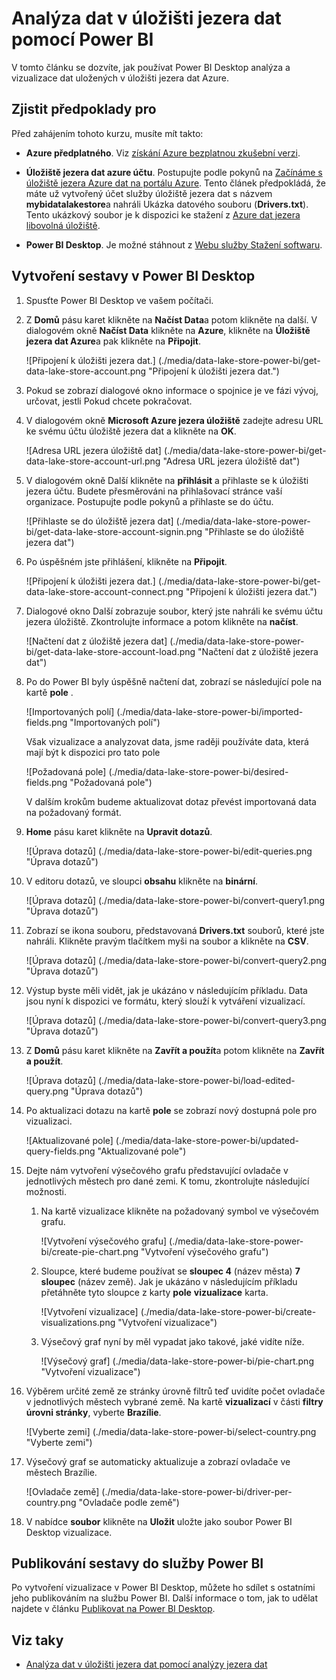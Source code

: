 <properties
   pageTitle="Analýza dat v úložišti jezera dat pomocí Power BI | Microsoft Azure"
   description="Analýza dat uložených v úložišti jezera dat Azure pomocí Power BI"
   services="data-lake-store" 
   documentationCenter=""
   authors="nitinme"
   manager="jhubbard"
   editor="cgronlun"/>

<tags
   ms.service="data-lake-store"
   ms.devlang="na"
   ms.topic="article"
   ms.tgt_pltfrm="na"
   ms.workload="big-data"
   ms.date="10/05/2016"
   ms.author="nitinme"/>

# <a name="analyze-data-in-data-lake-store-by-using-power-bi"></a>Analýza dat v úložišti jezera dat pomocí Power BI

V tomto článku se dozvíte, jak používat Power BI Desktop analýza a vizualizace dat uložených v úložišti jezera dat Azure.

## <a name="prerequisites"></a>Zjistit předpoklady pro

Před zahájením tohoto kurzu, musíte mít takto:

- **Azure předplatného**. Viz [získání Azure bezplatnou zkušební verzi](https://azure.microsoft.com/pricing/free-trial/).

- **Úložiště jezera dat azure účtu**. Postupujte podle pokynů na [Začínáme s úložiště jezera Azure dat na portálu Azure](data-lake-store-get-started-portal.md). Tento článek předpokládá, že máte už vytvořený účet služby úložiště jezera dat s názvem **mybidatalakestore**a nahráli Ukázka datového souboru (**Drivers.txt**). Tento ukázkový soubor je k dispozici ke stažení z [Azure dat jezera libovolná úložiště](https://github.com/Azure/usql/tree/master/Examples/Samples/Data/AmbulanceData/Drivers.txt).

- **Power BI Desktop**. Je možné stáhnout z [Webu služby Stažení softwaru](https://www.microsoft.com/en-us/download/details.aspx?id=45331). 


## <a name="create-a-report-in-power-bi-desktop"></a>Vytvoření sestavy v Power BI Desktop

1. Spusťte Power BI Desktop ve vašem počítači.

2. Z **Domů** pásu karet klikněte na **Načíst Data**a potom klikněte na další. V dialogovém okně **Načíst Data** klikněte na **Azure**, klikněte na **Úložiště jezera dat Azure**a pak klikněte na **Připojit**.

    ![Připojení k úložišti jezera dat.] (./media/data-lake-store-power-bi/get-data-lake-store-account.png "Připojení k úložišti jezera dat.")

3. Pokud se zobrazí dialogové okno informace o spojnice je ve fázi vývoj, určovat, jestli Pokud chcete pokračovat.

4. V dialogovém okně **Microsoft Azure jezera úložiště** zadejte adresu URL ke svému účtu úložiště jezera dat a klikněte na **OK**.

    ![Adresa URL jezera úložiště dat] (./media/data-lake-store-power-bi/get-data-lake-store-account-url.png "Adresa URL jezera úložiště dat")

5. V dialogovém okně Další klikněte na **přihlásit** a přihlaste se k úložišti jezera účtu. Budete přesměrováni na přihlašovací stránce vaší organizace. Postupujte podle pokynů a přihlaste se do účtu.

    ![Přihlaste se do úložiště jezera dat] (./media/data-lake-store-power-bi/get-data-lake-store-account-signin.png "Přihlaste se do úložiště jezera dat")

6. Po úspěšném jste přihlášení, klikněte na **Připojit**.

    ![Připojení k úložišti jezera dat.] (./media/data-lake-store-power-bi/get-data-lake-store-account-connect.png "Připojení k úložišti jezera dat.")

7. Dialogové okno Další zobrazuje soubor, který jste nahráli ke svému účtu jezera úložiště. Zkontrolujte informace a potom klikněte na **načíst**.

    ![Načtení dat z úložiště jezera dat] (./media/data-lake-store-power-bi/get-data-lake-store-account-load.png "Načtení dat z úložiště jezera dat")

8. Po do Power BI byly úspěšně načtení dat, zobrazí se následující pole na kartě **pole** .

    ![Importovaných polí] (./media/data-lake-store-power-bi/imported-fields.png "Importovaných polí")

    Však vizualizace a analyzovat data, jsme raději používáte data, která mají být k dispozici pro tato pole

    ![Požadovaná pole] (./media/data-lake-store-power-bi/desired-fields.png "Požadovaná pole")

    V dalším krokům budeme aktualizovat dotaz převést importovaná data na požadovaný formát.

9. **Home** pásu karet klikněte na **Upravit dotazů**.

    ![Úprava dotazů] (./media/data-lake-store-power-bi/edit-queries.png "Úprava dotazů")

10. V editoru dotazů, ve sloupci **obsahu** klikněte na **binární**.

    ![Úprava dotazů] (./media/data-lake-store-power-bi/convert-query1.png "Úprava dotazů")

11. Zobrazí se ikona souboru, představovaná **Drivers.txt** souborů, které jste nahráli. Klikněte pravým tlačítkem myši na soubor a klikněte na **CSV**.  

    ![Úprava dotazů] (./media/data-lake-store-power-bi/convert-query2.png "Úprava dotazů")

12. Výstup byste měli vidět, jak je ukázáno v následujícím příkladu. Data jsou nyní k dispozici ve formátu, který slouží k vytváření vizualizací.

    ![Úprava dotazů] (./media/data-lake-store-power-bi/convert-query3.png "Úprava dotazů")

13. Z **Domů** pásu karet klikněte na **Zavřít a použít**a potom klikněte na **Zavřít a použít**.

    ![Úprava dotazů] (./media/data-lake-store-power-bi/load-edited-query.png "Úprava dotazů")

14. Po aktualizaci dotazu na kartě **pole** se zobrazí nový dostupná pole pro vizualizaci.

    ![Aktualizované pole] (./media/data-lake-store-power-bi/updated-query-fields.png "Aktualizované pole")

15. Dejte nám vytvoření výsečového grafu představující ovladače v jednotlivých městech pro dané zemi. K tomu, zkontrolujte následující možnosti.

    1. Na kartě vizualizace klikněte na požadovaný symbol ve výsečovém grafu.

        ![Vytvoření výsečového grafu] (./media/data-lake-store-power-bi/create-pie-chart.png "Vytvoření výsečového grafu")

    2. Sloupce, které budeme používat se **sloupec 4** (název města) **7 sloupec** (název země). Jak je ukázáno v následujícím příkladu přetáhněte tyto sloupce z karty **pole** **vizualizace** karta.

        ![Vytvoření vizualizace] (./media/data-lake-store-power-bi/create-visualizations.png "Vytvoření vizualizace")

    3. Výsečový graf nyní by měl vypadat jako takové, jaké vidíte níže.

        ![Výsečový graf] (./media/data-lake-store-power-bi/pie-chart.png "Vytvoření vizualizace")

16. Výběrem určité země ze stránky úrovně filtrů teď uvidíte počet ovladače v jednotlivých městech vybrané země. Na kartě **vizualizací** v části **filtry úrovni stránky**, vyberte **Brazílie**.

    ![Vyberte zemi] (./media/data-lake-store-power-bi/select-country.png "Vyberte zemi")

17. Výsečový graf se automaticky aktualizuje a zobrazí ovladače ve městech Brazílie.

    ![Ovladače země] (./media/data-lake-store-power-bi/driver-per-country.png "Ovladače podle země")

18. V nabídce **soubor** klikněte na **Uložit** uložte jako soubor Power BI Desktop vizualizace.

## <a name="publish-report-to-power-bi-service"></a>Publikování sestavy do služby Power BI

Po vytvoření vizualizace v Power BI Desktop, můžete ho sdílet s ostatními jeho publikováním na službu Power BI. Další informace o tom, jak to udělat najdete v článku [Publikovat na Power BI Desktop](https://powerbi.microsoft.com/documentation/powerbi-desktop-upload-desktop-files/).

## <a name="see-also"></a>Viz taky

* [Analýza dat v úložišti jezera dat pomocí analýzy jezera dat](../data-lake-analytics/data-lake-analytics-get-started-portal.md)
